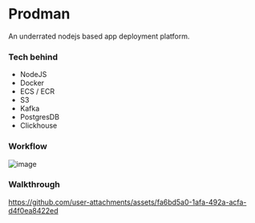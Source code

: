 # Prodman
An underrated nodejs based app deployment platform.

### Tech behind
- NodeJS
- Docker
- ECS / ECR
- S3
- Kafka
- PostgresDB
- Clickhouse

### Workflow
![image](https://github.com/user-attachments/assets/ac1be4d3-9f11-4c6f-aeb9-87148fedb220)

### Walkthrough

https://github.com/user-attachments/assets/fa6bd5a0-1afa-492a-acfa-d4f0ea8422ed

